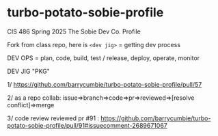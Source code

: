 # turbo-potato-sobie-profile
CIS 486 Spring 2025 The Sobie Dev Co. Profile 

Fork from class repo, here is `<dev jig>` = getting dev process

DEV OPS = plan, code, build, test / release, deploy, operate, monitor

DEV JIG  "PKG" 

1/
https://github.com/barrycumbie/turbo-potato-sobie-profile/pull/57

2/ as a repo collab: issue=>branch=>code=>pr=>reviewed=>[resolve conflict]=>merge

  
3/ code review 
reviewed pr #91 : https://github.com/barrycumbie/turbo-potato-sobie-profile/pull/91#issuecomment-2689671067
